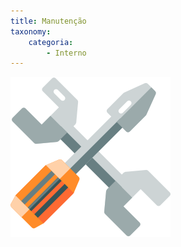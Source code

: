 ```yaml
---
title: Manutenção
taxonomy:
    categoria:
        - Interno
---
```


![Setor de Manutenção](003-tools.png)